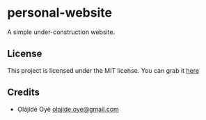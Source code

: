 # personal-website
A simple under-construction website.

## License
This project is licensed under the MIT license. You can grab it [here](https://github.com/olajideoye/personal-website/blob/master/LICENSE)

## Credits
- Ọlájídé Oyè <olajide.oye@gmail.com>
